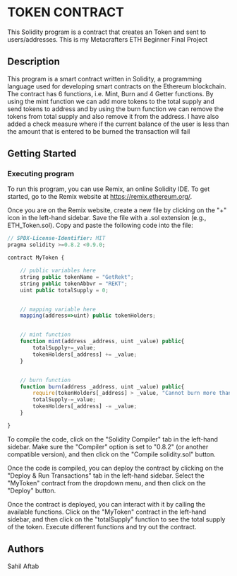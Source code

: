 # TOKEN CONTRACT

This Solidity program is a contract that creates an Token and sent to users/addresses. This is my Metacrafters ETH Beginner Final Project
## Description

This program is a smart contract written in Solidity, a programming language used for developing smart contracts on the Ethereum blockchain. The contract has 6 functions, i.e. Mint, Burn and 4 Getter functions. By using the mint function we can add more tokens to the total supply and send tokens to address and by using the burn function we can remove the tokens from total supply and also remove it from the address. I have also added a check measure where if the current balance of the user is less than the amount that is entered to be burned the transaction will fail

## Getting Started

### Executing program

To run this program, you can use Remix, an online Solidity IDE. To get started, go to the Remix website at https://remix.ethereum.org/.

Once you are on the Remix website, create a new file by clicking on the "+" icon in the left-hand sidebar. Save the file with a .sol extension (e.g., ETH_Token.sol). Copy and paste the following code into the file:

```javascript
// SPDX-License-Identifier: MIT
pragma solidity >=0.8.2 <0.9.0;

contract MyToken {

    // public variables here
    string public tokenName = "GetRekt";
    string public tokenAbbvr = "REKT";
    uint public totalSupply = 0;


    // mapping variable here
    mapping(address=>uint) public tokenHolders;


    // mint function
    function mint(address _address, uint _value) public{
        totalSupply+=_value;
        tokenHolders[_address] += _value;
    }


    // burn function
    function burn(address _address, uint _value) public{
        require(tokenHolders[_address] > _value, "Cannot burn more than balance tokens");
        totalSupply-=_value;
        tokenHolders[_address] -= _value;
    }

}

```

To compile the code, click on the "Solidity Compiler" tab in the left-hand sidebar. Make sure the "Compiler" option is set to "0.8.2" (or another compatible version), and then click on the "Compile solidity.sol" button.

Once the code is compiled, you can deploy the contract by clicking on the "Deploy & Run Transactions" tab in the left-hand sidebar. Select the "MyToken" contract from the dropdown menu, and then click on the "Deploy" button.

Once the contract is deployed, you can interact with it by calling the available functions. Click on the "MyToken" contract in the left-hand sidebar, and then click on the "totalSupply" function to see the total supply of the token. Execute different functions and try out the contract.

## Authors

Sahil Aftab